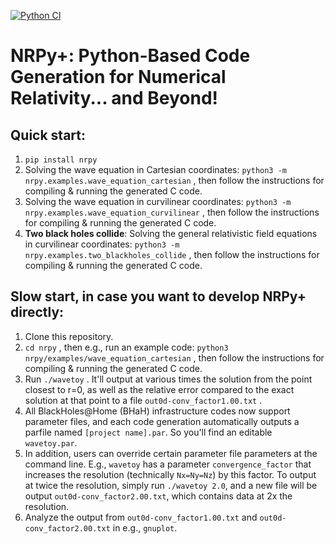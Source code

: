 [![Python CI](https://github.com/nrpy/nrpy/actions/workflows/master.yml/badge.svg)](https://github.com/nrpy/nrpy/actions/workflows/master.yml)

# NRPy+: Python-Based Code Generation for Numerical Relativity... and Beyond!

## Quick start:
1. `pip install nrpy`
2. Solving the wave equation in Cartesian coordinates: `python3 -m nrpy.examples.wave_equation_cartesian` , then follow the instructions for compiling & running the generated C code.
3. Solving the wave equation in curvilinear coordinates: `python3 -m nrpy.examples.wave_equation_curvilinear` , then follow the instructions for compiling & running the generated C code.
4. **Two black holes collide**: Solving the general relativistic field equations in curvilinear coordinates: `python3 -m nrpy.examples.two_blackholes_collide` , then follow the instructions for compiling & running the generated C code.

## Slow start, in case you want to develop NRPy+ directly:
1. Clone this repository.
2. `cd nrpy` , then e.g., run an example code: `python3 nrpy/examples/wave_equation_cartesian` , then follow the instructions for compiling & running the generated C code.
1. Run `./wavetoy` . It'll output at various times the solution from the point closest to r=0, as well as the relative error compared to the exact solution at that point to a file `out0d-conv_factor1.00.txt` .
1. All BlackHoles@Home (BHaH) infrastructure codes now support parameter files, and each code generation automatically outputs a parfile named `[project name].par`. So you'll find an editable `wavetoy.par`.
1. In addition, users can override certain parameter file parameters at the command line. E.g., `wavetoy` has a parameter `convergence_factor` that increases the resolution (technically `Nx=Ny=Nz`) by this factor. To output at twice the resolution, simply run `./wavetoy 2.0`, and a new file will be output `out0d-conv_factor2.00.txt`, which contains data at 2x the resolution.
1. Analyze the output from `out0d-conv_factor1.00.txt` and `out0d-conv_factor2.00.txt` in e.g., `gnuplot`.
